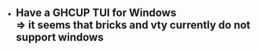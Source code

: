 - Have a GHCUP TUI for Windows   
  => it seems that bricks and vty currently do not support windows
	-